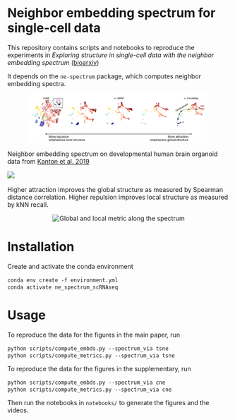 # Neighbor embedding spectrum for single-cell data

This repository contains scripts and notebooks to reproduce the experiments in
*Exploring structure in single-cell data with the neighbor embedding spectrum* ([bioarxiv]())

It depends on the `ne-spectrum` package, which computes neighbor embedding spectra.

<p align="center"><img width="400" alt="NE spectrum on Kanton et al. data" src="/figures/main_fig_tsne.png">


Neighbor embedding spectrum on developmental human brain organoid data from [Kanton et al. 2019](https://www.nature.com/articles/s41586-019-1654-9)


![](https://github.com/ne_spectrum_scRNAseq/figures/human-409b2_tsne_seed_2_n_slides_60_min_spec_0.85_max_spec_30.0.gif)

Higher attraction improves the global structure as measured by Spearman distance correlation. Higher repulsion improves
local structure as measured by kNN recall.


<p align="center"><img width="400" alt="Global and local metric along the spectrum" src="/figures/local_global_metrics_tsne.png">


# Installation

Create and activate the conda environment
```
conda env create -f environment.yml
conda activate ne_spectrum_scRNAseq
```

# Usage
To reproduce the data for the figures in the main paper, run
```
python scripts/compute_embds.py --spectrum_via tsne
python scripts/compute_metrics.py --spectrum_via tsne
```

To reproduce the data for the figures in the supplementary, run
```
python scripts/compute_embds.py --spectrum_via cne
python scripts/compute_metrics.py --spectrum_via cne
```

Then run the notebooks in `notebooks/` to generate the figures and the videos.